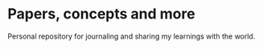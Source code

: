 # Papers, concepts and more
Personal repository for journaling and sharing my learnings with the world.

